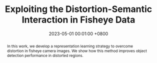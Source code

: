 ---
title:          "Exploiting the Distortion-Semantic Interaction in Fisheye Data"
date:           2023-05-01 00:01:00 +0800
selected:       false
pub:            "IEEE Open Journal of Signals Processing (OJSP)"
pub_date:       "2023"
abstract: >-
  In this work, we develop a representation learning strategy to overcome distortion in fisheye camera images. We show how this method improves object detection performance in distorted regions.
cover:          /assets/images/covers/2023_ojsp.png
authors:
- Kiran Kokilepersaud
- Yavuz Yarici
- Mohit Prabhushankar
- Ghassan AlRegib
- Armin Parchami
links:
  Paper: https://arxiv.org/abs/2305.00079
  Code: https://github.com/olivesgatech/SupCon_Ford
---